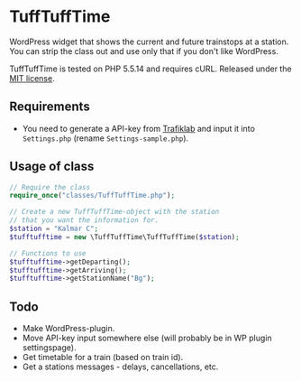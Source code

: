 # TuffTuffTime
WordPress widget that shows the current and future trainstops at a station. You can strip the class out and use only that if you don't like WordPress.

TuffTuffTime is tested on PHP 5.5.14 and requires cURL. Released under the [MIT license](LICENSE).

## Requirements
* You need to generate a API-key from [Trafiklab](http://www.trafiklab.se/) and
input it into `Settings.php` (rename `Settings-sample.php`).

## Usage of class
```php
// Require the class
require_once("classes/TuffTuffTime.php");

// Create a new TuffTuffTime-object with the station 
// that you want the information for.
$station = "Kalmar C";
$tufftufftime = new \TuffTuffTime\TuffTuffTime($station);

// Functions to use
$tufftufftime->getDeparting();
$tufftufftime->getArriving();
$tufftufftime->getStationName("Bg");
```

## Todo
* Make WordPress-plugin.
* Move API-key input somewhere else (will probably be in WP plugin settingspage).
* Get timetable for a train (based on train id).
* Get a stations messages - delays, cancellations, etc. 
